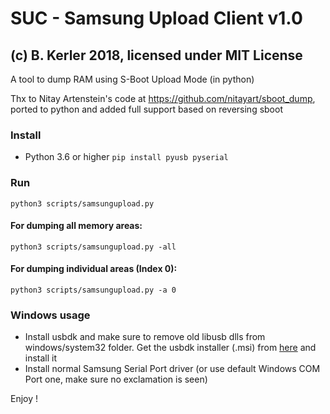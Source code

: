 # SUC - Samsung Upload Client v1.0 
## (c) B. Kerler 2018, licensed under MIT License

A tool to dump RAM using S-Boot Upload Mode (in python)

Thx to Nitay Artenstein's code at https://github.com/nitayart/sboot_dump, ported
to python and added full support based on reversing sboot

### Install
- Python 3.6 or higher
``
pip install pyusb pyserial
``

### Run
``
python3 scripts/samsungupload.py
``

#### For dumping all memory areas:

``
python3 scripts/samsungupload.py -all
``

#### For dumping individual areas (Index 0):

``
python3 scripts/samsungupload.py -a 0
``

### Windows usage
- Install usbdk and make sure to remove old libusb dlls from windows/system32 folder.
  Get the usbdk installer (.msi) from [here](https://github.com/daynix/UsbDk/releases/) and install it
- Install normal Samsung Serial Port driver (or use default Windows COM Port one, make sure no exclamation is seen)


Enjoy !
